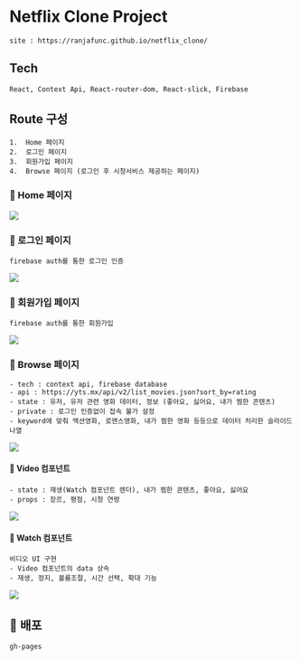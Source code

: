 # Netflix Clone Project

    site : https://ranjafunc.github.io/netflix_clone/

## Tech

    React, Context Api, React-router-dom, React-slick, Firebase

## Route 구성

    1.  Home 페이지
    2.  로그인 페이지
    3.  회원가입 페이지
    4.  Browse 페이지 (로그인 후 시청서비스 제공하는 페이지)

### 📃 Home 페이지

<img src="https://i.imgur.com/lGCqAKR.jpg">

### 📃 로그인 페이지

    firebase auth를 통한 로그인 인증

<img src="https://i.imgur.com/Ae0LjcR.png">

### 📃 회원가입 페이지

    firebase auth를 통한 회원가입

<img src="https://i.imgur.com/V46N4g4.png">

### 📃 Browse 페이지

    - tech : context api, firebase database
    - api : https://yts.mx/api/v2/list_movies.json?sort_by=rating
    - state : 유저, 유저 관련 영화 데이터, 정보 (좋아요, 싫어요, 내가 찜한 콘텐츠)
    - private : 로그인 인증없이 접속 불가 설정
    - keyword에 맞춰 액션영화, 로맨스영화, 내가 찜한 영화 등등으로 데이터 처리한 슬라이드 나열

<p><img src="https://i.imgur.com/8QviJ40.jpg"></p>

#### 🎇 Video 컴포넌트

    - state : 재생(Watch 컴포넌트 렌더), 내가 찜한 콘텐츠, 좋아요, 싫어요
    - props : 장르, 평점, 시청 연령

<p><img src="https://i.imgur.com/3AdbUEP.jpg"></p>

#### 🎇 Watch 컴포넌트

    비디오 UI 구현
    - Video 컴포넌트의 data 상속
    - 재생, 정지, 볼륨조절, 시간 선택, 확대 기능

<p><img src="https://i.imgur.com/xl5JxwJ.jpg"></p>

## 🤣 배포

    gh-pages
